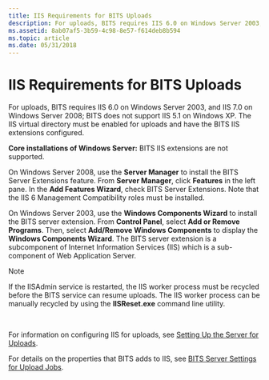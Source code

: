 ```yaml
---
title: IIS Requirements for BITS Uploads
description: For uploads, BITS requires IIS 6.0 on Windows Server 2003, and IIS 7.0 on Windows Server 2008; BITS does not support IIS 5.1 on Windows XP.
ms.assetid: 8ab07af5-3b59-4c98-8e57-f614deb8b594
ms.topic: article
ms.date: 05/31/2018
---
```


# IIS Requirements for BITS Uploads

For uploads, BITS requires IIS 6.0 on Windows Server 2003, and IIS 7.0 on Windows Server 2008; BITS does not support IIS 5.1 on Windows XP. The IIS virtual directory must be enabled for uploads and have the BITS IIS extensions configured.

**Core installations of Windows Server:** BITS IIS extensions are not supported.

On Windows Server 2008, use the **Server Manager** to install the BITS Server Extensions feature. From **Server Manager**, click **Features** in the left pane. In the **Add Features Wizard**, check BITS Server Extensions. Note that the IIS 6 Management Compatibility roles must be installed.

On Windows Server 2003, use the **Windows Components Wizard** to install the BITS server extension. From **Control Panel**, select **Add or Remove Programs**. Then, select **Add/Remove Windows Components** to display the **Windows Components Wizard**. The BITS server extension is a subcomponent of Internet Information Services (IIS) which is a sub-component of Web Application Server.

> [!Note]  
> If the IISAdmin service is restarted, the IIS worker process must be recycled before the BITS service can resume uploads. The IIS worker process can be manually recycled by using the **IISReset.exe** command line utility.

 

For information on configuring IIS for uploads, see [Setting Up the Server for Uploads](setting-up-the-server-for-uploads.md).

For details on the properties that BITS adds to IIS, see [BITS Server Settings for Upload Jobs](bits-server-settings-for-upload-jobs.md).

 

 




